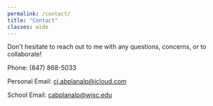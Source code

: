 ```yaml
---
permalink: /contact/
title: "Contact"
classes: wide
---
```


<!-- HTML form -->
<!-- <form action="mailto:cabplanalp@wisc.edu" method="POST" enctype="multipart/form-data" name="EmailForm">
    Name:<br>
    <input type="text" size="19" name="Contact-Name"><br><br>
    Your Email:<br>
    <input type="email" name="Contact-Email"><br><br> 
    Message:<br> 
    <textarea name="Contact-Message" rows="6" cols="20"></textarea><br><br> 
    <input type="submit" value="Send">
</form> -->

Don't hesitate to reach out to me with any questions, concerns, or to collaborate!

Phone: (847) 868-5033

Personal Email: <a href="mailto:cj.abplanalp@icloud.com">cj.abplanalp@icloud.com</a>

School Email: <a href="mailto:cabplanalp@wisc.edu">cabplanalp@wisc.edu</a>
